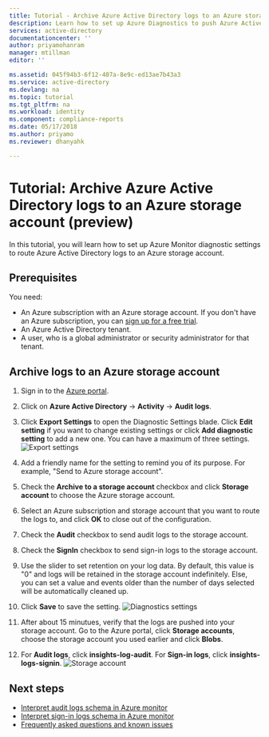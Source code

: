 ```yaml
---
title: Tutorial - Archive Azure Active Directory logs to an Azure storage account (preview) | Microsoft Docs
description: Learn how to set up Azure Diagnostics to push Azure Active Directory logs to a storage account (preview)  
services: active-directory
documentationcenter: ''
author: priyamohanram
manager: mtillman
editor: ''

ms.assetid: 045f94b3-6f12-407a-8e9c-ed13ae7b43a3
ms.service: active-directory
ms.devlang: na
ms.topic: tutorial
ms.tgt_pltfrm: na
ms.workload: identity
ms.component: compliance-reports
ms.date: 05/17/2018
ms.author: priyamo
ms.reviewer: dhanyahk

---
```


# Tutorial: Archive Azure Active Directory logs to an Azure storage account (preview)

In this tutorial, you will learn how to set up Azure Monitor diagnostic settings to route Azure Active Directory logs to an Azure storage account.

## Prerequisites 

You need:

* An Azure subscription with an Azure storage account. If you don't have an Azure subscription, you can [sign up for a free trial](https://azure.microsoft.com/free/).
* An Azure Active Directory tenant.
* A user, who is a global administrator or security administrator for that tenant.

## Archive logs to an Azure storage account

1. Sign in to the [Azure portal](https://portal.azure.com). 
2. Click on **Azure Active Directory** -> **Activity** -> **Audit logs**. 
3. Click **Export Settings** to open the Diagnostic Settings blade. Click **Edit setting** if you want to change existing settings or click **Add diagnostic setting** to add a new one. You can have a maximum of three settings. 
    ![Export settings](./media/active-directory-reporting-azure-monitor-diagnostics-azure-storage-account/ExportSettings.png "Export settings")

4. Add a friendly name for the setting to remind you of its purpose. For example, "Send to Azure storage account". 
5. Check the **Archive to a storage account** checkbox and click **Storage account** to choose the Azure storage account. 
6. Select an Azure subscription and storage account that you want to route the logs to, and click **OK** to close out of the configuration.
7. Check the **Audit** checkbox to send audit logs to the storage account. 
8. Check the **SignIn** checkbox to send sign-in logs to the storage account.
9. Use the slider to set retention on your log data. By default, this value is "0" and logs will be retained in the storage account indefinitely. Else, you can set a value and events older than the number of days selected will be automatically cleaned up.
10. Click **Save** to save the setting.
    ![Diagnostics settings](./media/active-directory-reporting-azure-monitor-diagnostics-azure-storage-account/DiagnosticSettings.png "Diagnostics settings")

11. After about 15 minutues, verify that the logs are pushed into your storage account. Go to the Azure portal, click **Storage accounts**, choose the storage account you used earlier and click **Blobs**. 
12. For **Audit logs**, click **insights-log-audit**. For **Sign-in logs**, click **insights-logs-signin**.
    ![Storage account](./media/active-directory-reporting-azure-monitor-diagnostics-azure-storage-account/StorageAccount.png "Storage account")

## Next steps

* [Interpret audit logs schema in Azure monitor](active-directory-reporting-azure-monitor-diagnostics-audit-log-schema.md)
* [Interpret sign-in logs schema in Azure monitor](active-directory-reporting-azure-monitor-diagnostics-sign-in-log-schema.md)
* [Frequently asked questions and known issues](active-directory-reporting-faq.md#frequently-asked-questions-about-azure-active-directory-logs-in-azure-monitor)